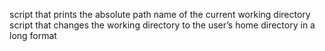 script that prints the absolute path name of the current working directory
script that changes the working directory to the user’s home directory in a long format
